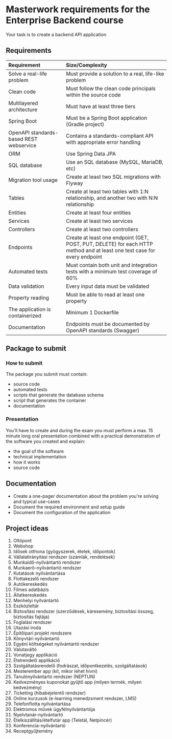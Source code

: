 # Masterwork requirements for the Enterprise Backend course

Your task is to create a backend API application

## Requirements

| Requirement   | Size/Complexity   |
| :------------ | :---------------- |
| Solve a real-life problem | Must provide a solution to a real, life-like problem |
| Clean code | Must follow the clean code principals within the source code |
| Multilayered architecture | Must have at least three tiers |
| Spring Boot | Must be a Spring Boot application (Gradle project) |
| OpenAPI standards-based REST webservice | Contains a standards-compliant API with appropriate error handling |
| ORM | Use Spring Data JPA |
| SQL database | Use an SQL database (MySQL, MariaDB, etc) |
| Migration tool usage | Create at least two SQL migrations with Flyway |
| Tables | Create at least two tables with 1:N relationship, and another two with N:N relationship |
| Entities | Create at least four entities |
| Services | Create at least two services |
| Controllers | Create at least two controllers |
| Endpoints | Create at least one endpoint (GET, POST, PUT, DELETE) for each HTTP method and at least one test case for every endpoint |
| Automated tests | Must contain both unit and integration tests with a minimum test coverage of 60% |
| Data validation | Every input data must be validated |
| Property reading | Must be able to read at least one property |
| The application is containerized | Minimum 1 Dockerfile |
| Documentation | Endpoints must be documented by OpenAPI standards (Swagger) |

## Package to submit

### How to submit

The package you submit must contain:

- source code
- automated tests
- scripts that generate the database schema
- script that generates the container
- documentation

### Presentation

You'll have to create and during the exam
you must perform a max. 15 minute long oral presentation combined with
a practical demonstration of the software you created and explain:

- the goal of the software
- technical implementation
- how it works
- source code

## Documentation

- Create a one-pager documentation about the problem you're solving and typical
  use-cases
- Document the required environment and setup guide
- Document the configuration of the application

## Project ideas

1. Oltópont
1. Webshop
1. Idősek otthona (gyógyszerek, ételek, időpontok)
1. Vállalatirányítási rendszer (számlák, rendelések)
1. Munkaidő-nyilvántartó rendszer
1. Munkaerő-nyilvántartó rendszer
1. Kutatások nyilvántartása
1. Flottakezelő rendszer
1. Autókereskedés
1. Filmes adatbázis
1. Állatkereskedés
1. Menhelyi nyilvántartó
1. Eszközleltár
1. Biztosítási rendszer
(szerződések, káresemény, biztosítási összeg, biztosítás fajtája)
1. Foglalási rendszer
1. Utazási iroda
1. Építőipari projekt rendszere
1. Könyvtári nyilvántartó
1. Egyéni költségeket nyilvántartó rendszer
1. Valutaváltó
1. Vonatjegy applikáció
1. Ételrendelő applikáció
1. Szolgáltatásrendelő (fodrászat, időpontkezelés, szolgáltatások)
1. Mesterember app (kit, mikor lehet hívni)
1. Tanulónyilvántartó rendszer (NEPTUN)
1. Kedvezményes kuponokat gyűjtő app (milyen termék, milyen kedvezmény)
1. Ticketing (hibabejelentő rendszer)
1. Online kurzusok (e-learning menedzsment rendszer, LMS)
1. Telefonflotta nyilvántartása
1. Elektromos művek ügyfélnyilvántartója
1. Nyelvtanár-nyilvántartó
1. Ételkiszállítás/ételfutár app (Teletál, Netpincér)
1. Konferencia-nyilvántartó
1. Receptgyűjtemény

